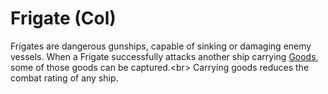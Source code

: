 # Frigate (Col)

Frigates are dangerous gunships, capable of sinking or damaging enemy vessels.
When a Frigate successfully attacks another ship carrying [Goods](Goods), some of those goods can be captured.&lt;br&gt;
Carrying goods reduces the combat rating of any ship.